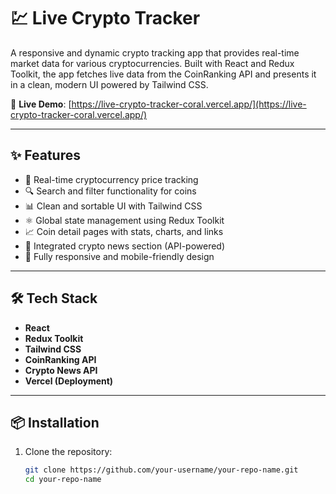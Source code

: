 # 💹 Live Crypto Tracker

A responsive and dynamic crypto tracking app that provides real-time market data for various cryptocurrencies. Built with React and Redux Toolkit, the app fetches live data from the CoinRanking API and presents it in a clean, modern UI powered by Tailwind CSS.

🔗 **Live Demo**: [https://live-crypto-tracker-coral.vercel.app/](https://live-crypto-tracker-coral.vercel.app/)

---

## ✨ Features

- 🔄 Real-time cryptocurrency price tracking
- 🔍 Search and filter functionality for coins
- 📊 Clean and sortable UI with Tailwind CSS
- ⚛️ Global state management using Redux Toolkit
- 📈 Coin detail pages with stats, charts, and links
- 📰 Integrated crypto news section (API-powered)
- 📱 Fully responsive and mobile-friendly design

---

## 🛠️ Tech Stack

- **React**
- **Redux Toolkit**
- **Tailwind CSS**
- **CoinRanking API**
- **Crypto News API**
- **Vercel (Deployment)**

---

## 📦 Installation

1. Clone the repository:

   ```bash
   git clone https://github.com/your-username/your-repo-name.git
   cd your-repo-name

